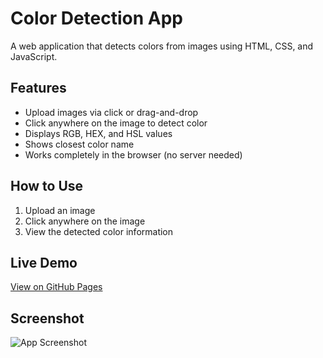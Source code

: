 # Color Detection App

A web application that detects colors from images using HTML, CSS, and JavaScript.

## Features
- Upload images via click or drag-and-drop
- Click anywhere on the image to detect color
- Displays RGB, HEX, and HSL values
- Shows closest color name
- Works completely in the browser (no server needed)

## How to Use
1. Upload an image
2. Click anywhere on the image
3. View the detected color information

## Live Demo
[View on GitHub Pages](https://your-username.github.io/color-detection-app/)

## Screenshot
![App Screenshot](assets/screenshot.png)
